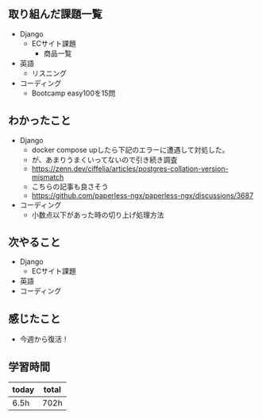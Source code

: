 ## 取り組んだ課題一覧
- Django
	- ECサイト課題
		- 商品一覧
- 英語
	- リスニング
- コーディング
	- Bootcamp easy100を15問
## わかったこと
- Django
	- docker compose upしたら下記のエラーに遭遇して対処した。
	- が、あまりうまくいってないので引き続き調査
	- https://zenn.dev/ciffelia/articles/postgres-collation-version-mismatch
	- こちらの記事も良さそう
	- https://github.com/paperless-ngx/paperless-ngx/discussions/3687
- コーディング
    - 小数点以下があった時の切り上げ処理方法
## 次やること
- Django
	- ECサイト課題
- 英語
- コーディング
## 感じたこと
- 今週から復活！
## 学習時間

| today | total |
| ----- | ----- |
| 6.5h  | 702h  |

